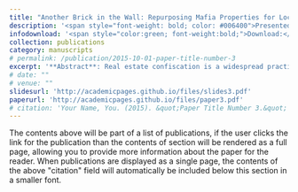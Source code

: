 ```yaml
---
title: "Another Brick in the Wall: Repurposing Mafia Properties for Local Education"
description: '<span style="font-weight: bold; color: #006400">Presented at:</span> NWSSDTP conference (2024, Lancaster University) - AMBS Doctoral Conference (2024, University of Manchester) - CLEAN UNIT (2024, Bocconi University)'
infodownload: '<span style="color:green; font-weight:bold;">Download:</span> <span style="color:green; font-style:italic;">Accessible upon request</span>'
collection: publications
category: manuscripts
# permalink: /publication/2015-10-01-paper-title-number-3
excerpt: '**Abstract**: Real estate confiscation is a widespread practice to tackle organised crime throughout European countries. The Italian policy for the confiscation of Mafia assets also allows the social reuse of these properties to regenerate Mafia-ridden neighbourhoods. In this context, the socio-economic effects of reusing Mafia assets are still unexplored. Using school-level geo-referenced data from 2015 to 2022, I exploit the staggered reuse of Mafia properties to investigate local educational patterns within Mafia-ridden neighbourhoods. My results reveal a significant decrease in the dropout rate for schools having at least one reused Mafia residential property within their students’ catching area. The effect is sharper and larger where the number of CSOs is higher and where more people are unemployed. Moreover, I argue how the measured effect is driving a change both in educational resources and community perception. Consistently, I show that the effect is not driven by previous steps of the policy. From a policy perspective, these findings show the importance of reprioritizing public funds to improve human and social capital in Mafia strongholds, as well as addressing the bureaucratic issues that impede the effective restoration of confiscated properties.'
# date: "" 
# venue: "" 
slidesurl: 'http://academicpages.github.io/files/slides3.pdf'
paperurl: 'http://academicpages.github.io/files/paper3.pdf'
# citation: 'Your Name, You. (2015). &quot;Paper Title Number 3.&quot; <i>Journal 1</i>. 1(3).'
---
```


The contents above will be part of a list of publications, if the user clicks the link for the publication than the contents of section will be rendered as a full page, allowing you to provide more information about the paper for the reader. When publications are displayed as a single page, the contents of the above "citation" field will automatically be included below this section in a smaller font.
